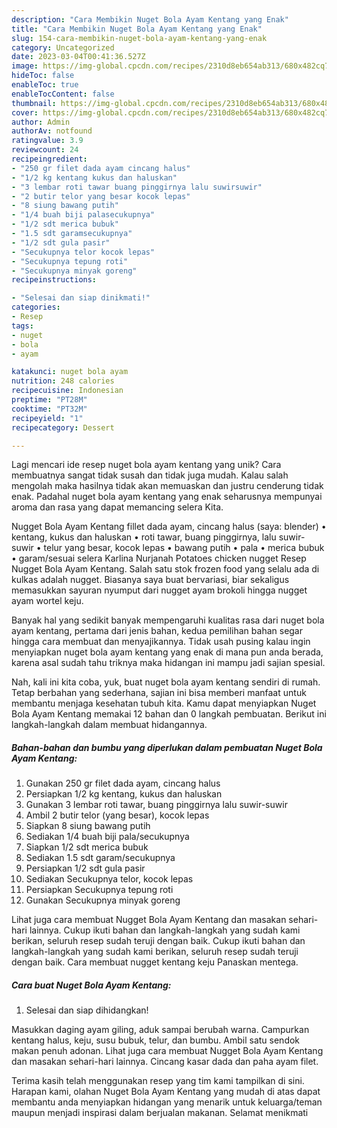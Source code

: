 ```yaml
---
description: "Cara Membikin Nuget Bola Ayam Kentang yang Enak"
title: "Cara Membikin Nuget Bola Ayam Kentang yang Enak"
slug: 154-cara-membikin-nuget-bola-ayam-kentang-yang-enak
category: Uncategorized
date: 2023-03-04T00:41:36.527Z
image: https://img-global.cpcdn.com/recipes/2310d8eb654ab313/680x482cq70/nuget-bola-ayam-kentang-foto-resep-utama.jpg
hideToc: false
enableToc: true
enableTocContent: false
thumbnail: https://img-global.cpcdn.com/recipes/2310d8eb654ab313/680x482cq70/nuget-bola-ayam-kentang-foto-resep-utama.jpg
cover: https://img-global.cpcdn.com/recipes/2310d8eb654ab313/680x482cq70/nuget-bola-ayam-kentang-foto-resep-utama.jpg
author: Admin
authorAv: notfound
ratingvalue: 3.9
reviewcount: 24
recipeingredient:
- "250 gr filet dada ayam cincang halus"
- "1/2 kg kentang kukus dan haluskan"
- "3 lembar roti tawar buang pinggirnya lalu suwirsuwir"
- "2 butir telor yang besar kocok lepas"
- "8 siung bawang putih"
- "1/4 buah biji palasecukupnya"
- "1/2 sdt merica bubuk"
- "1.5 sdt garamsecukupnya"
- "1/2 sdt gula pasir"
- "Secukupnya telor kocok lepas"
- "Secukupnya tepung roti"
- "Secukupnya minyak goreng"
recipeinstructions:

- "Selesai dan siap dinikmati!"
categories:
- Resep
tags:
- nuget
- bola
- ayam

katakunci: nuget bola ayam 
nutrition: 248 calories
recipecuisine: Indonesian
preptime: "PT28M"
cooktime: "PT32M"
recipeyield: "1"
recipecategory: Dessert

---
```





Lagi mencari ide resep nuget bola ayam kentang yang unik? Cara membuatnya sangat tidak susah dan tidak juga mudah. Kalau salah mengolah maka hasilnya tidak akan memuaskan dan justru cenderung tidak enak. Padahal nuget bola ayam kentang yang enak seharusnya mempunyai aroma dan rasa yang dapat memancing selera Kita.





Nugget Bola Ayam Kentang fillet dada ayam, cincang halus (saya: blender) • kentang, kukus dan haluskan • roti tawar, buang pinggirnya, lalu suwir-suwir • telur yang besar, kocok lepas • bawang putih • pala • merica bubuk • garam/sesuai selera Karlina Nurjanah Potatoes chicken nugget Resep Nugget Bola Ayam Kentang. Salah satu stok frozen food yang selalu ada di kulkas adalah nugget. Biasanya saya buat bervariasi, biar sekaligus memasukkan sayuran nyumput dari nugget ayam brokoli hingga nugget ayam wortel keju.

Banyak hal yang sedikit banyak mempengaruhi kualitas rasa dari nuget bola ayam kentang, pertama dari jenis bahan, kedua pemilihan bahan segar hingga cara membuat dan menyajikannya. Tidak usah pusing kalau ingin menyiapkan nuget bola ayam kentang yang enak di mana pun anda berada, karena asal sudah tahu triknya maka hidangan ini mampu jadi sajian spesial.






Nah, kali ini kita coba, yuk, buat nuget bola ayam kentang sendiri di rumah. Tetap berbahan yang sederhana, sajian ini bisa memberi manfaat untuk membantu menjaga kesehatan tubuh kita. Kamu dapat menyiapkan Nuget Bola Ayam Kentang memakai 12 bahan dan 0 langkah pembuatan. Berikut ini langkah-langkah dalam membuat hidangannya.

<!--inarticleads1-->

##### Bahan-bahan dan bumbu yang diperlukan dalam pembuatan Nuget Bola Ayam Kentang:

1. Gunakan 250 gr filet dada ayam, cincang halus
1. Persiapkan 1/2 kg kentang, kukus dan haluskan
1. Gunakan 3 lembar roti tawar, buang pinggirnya lalu suwir-suwir
1. Ambil 2 butir telor (yang besar), kocok lepas
1. Siapkan 8 siung bawang putih
1. Sediakan 1/4 buah biji pala/secukupnya
1. Siapkan 1/2 sdt merica bubuk
1. Sediakan 1.5 sdt garam/secukupnya
1. Persiapkan 1/2 sdt gula pasir
1. Sediakan Secukupnya telor, kocok lepas
1. Persiapkan Secukupnya tepung roti
1. Gunakan Secukupnya minyak goreng


Lihat juga cara membuat Nugget Bola Ayam Kentang dan masakan sehari-hari lainnya. Cukup ikuti bahan dan langkah-langkah yang sudah kami berikan, seluruh resep sudah teruji dengan baik. Cukup ikuti bahan dan langkah-langkah yang sudah kami berikan, seluruh resep sudah teruji dengan baik. Cara membuat nugget kentang keju Panaskan mentega. 

<!--inarticleads2-->

##### Cara buat Nuget Bola Ayam Kentang:


1. Selesai dan siap dihidangkan!

Masukkan daging ayam giling, aduk sampai berubah warna. Campurkan kentang halus, keju, susu bubuk, telur, dan bumbu. Ambil satu sendok makan penuh adonan. Lihat juga cara membuat Nugget Bola Ayam Kentang dan masakan sehari-hari lainnya. Cincang kasar dada dan paha ayam filet. 

Terima kasih telah menggunakan resep yang tim kami tampilkan di sini. Harapan kami, olahan Nuget Bola Ayam Kentang yang mudah di atas dapat membantu anda menyiapkan hidangan yang menarik untuk keluarga/teman maupun menjadi inspirasi dalam berjualan makanan. Selamat menikmati
